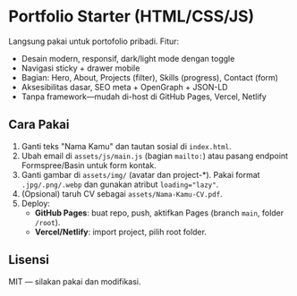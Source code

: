 
# Portfolio Starter (HTML/CSS/JS)

Langsung pakai untuk portofolio pribadi. Fitur:
- Desain modern, responsif, dark/light mode dengan toggle
- Navigasi sticky + drawer mobile
- Bagian: Hero, About, Projects (filter), Skills (progress), Contact (form)
- Aksesibilitas dasar, SEO meta + OpenGraph + JSON-LD
- Tanpa framework—mudah di-host di GitHub Pages, Vercel, Netlify

## Cara Pakai
1. Ganti teks "Nama Kamu" dan tautan sosial di `index.html`.
2. Ubah email di `assets/js/main.js` (bagian `mailto:`) atau pasang endpoint Formspree/Basin untuk form kontak.
3. Ganti gambar di `assets/img/` (avatar dan project-*). Pakai format `.jpg/.png/.webp` dan gunakan atribut `loading="lazy"`.
4. (Opsional) taruh CV sebagai `assets/Nama-Kamu-CV.pdf`.
5. Deploy:
   - **GitHub Pages**: buat repo, push, aktifkan Pages (branch `main`, folder `/root`).
   - **Vercel/Netlify**: import project, pilih root folder.

## Lisensi
MIT — silakan pakai dan modifikasi.
